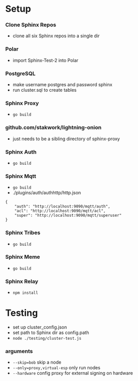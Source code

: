 # Setup

### Clone Sphinx Repos

- clone all six Sphinx repos into a single dir

### Polar

- import Sphinx-Test-2 into Polar

### PostgreSQL

- make username postgres and password sphinx
- run cluster.sql to create tables

### Sphinx Proxy

- `go build`

### github.com/stakwork/lightning-onion

- just needs to be a sibling directory of sphinx-proxy

### Sphinx Auth

- `go build`

### Sphinx Mqtt

- `go build`
- ./plugins/auth/authhttp/http.json

```
{
    "auth": "http://localhost:9090/mqtt/auth",
    "acl": "http://localhost:9090/mqtt/acl",
    "super": "http://localhost:9090/mqtt/superuser"
}
```

### Sphinx Tribes

- `go build`

### Sphinx Meme

- `go build`

### Sphinx Relay

- `npm install`

# Testing

- set up cluster_config.json
- set path to Sphinx dir as config.path
- `node ./testing/cluster-test.js`

### arguments

- `--skip=bob` skip a node
- `--only=proxy,virtual-esp` only run nodes
- `--hardware` config proxy for external signing on hardware
